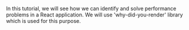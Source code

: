 In this tutorial, we will see how we can identify and solve performance problems in a React application. We will use 'why-did-you-render' library which is used for this purpose. 